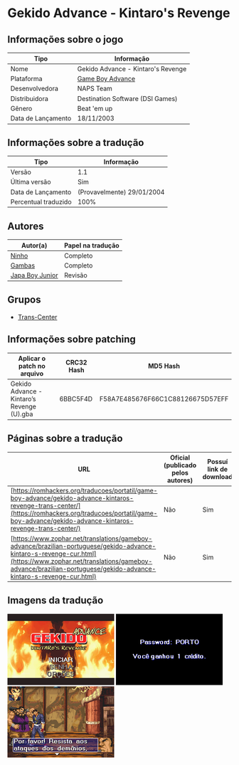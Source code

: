 # Gekido Advance - Kintaro's Revenge

## Informações sobre o jogo

| Tipo | Informação |
| ----------- | ----------- |
| Nome | Gekido Advance \- Kintaro's Revenge |
| Plataforma | [Game Boy Advance](../) |
| Desenvolvedora | NAPS Team |
| Distribuidora | Destination Software (DSI Games) |
| Gênero | Beat 'em up |
| Data de Lançamento | 18/11/2003 |

## Informações sobre a tradução

| Tipo | Informação |
| ----------- | ----------- |
| Versão | 1\.1 |
| Última versão | Sim |
| Data de Lançamento | (Provavelmente) 29/01/2004 |
| Percentual traduzido | 100% |

## Autores

| Autor(a) | Papel na tradução |
| ----------- | ----------- |
| [Ninho](../../../autores/ninho/) | Completo |
| [Gambas](../../../autores/gambas/) | Completo |
| [Japa Boy Junior](../../../autores/japa-boy-junior/) | Revisão |

## Grupos

* [Trans\-Center](../../../grupos/trans-center/)

## Informações sobre patching

| Aplicar o patch no arquivo | CRC32 Hash | MD5 Hash |
| ----------- | ----------- | ----------- |
| Gekido Advance \- Kintaro’s Revenge \(U\)\.gba | 6BBC5F4D | F58A7E485676F66C1C88126675D57EFF |

## Páginas sobre a tradução

| URL | Oficial (publicado pelos autores) | Possuí link de download |
| ----------- | ----------- | ----------- |
| [https://romhackers.org/traducoes/portatil/game-boy-advance/gekido-advance-kintaros-revenge-trans-center/](https://romhackers.org/traducoes/portatil/game-boy-advance/gekido-advance-kintaros-revenge-trans-center/) | Não | Sim |
| [https://www.zophar.net/translations/gameboy-advance/brazilian-portuguese/gekido-advance-kintaro-s-revenge-cur.html](https://www.zophar.net/translations/gameboy-advance/brazilian-portuguese/gekido-advance-kintaro-s-revenge-cur.html) | Não | Sim |

## Imagens da tradução

![Imagem de exemplo da tradução 1](1.png)
![Imagem de exemplo da tradução 2](2.png)
![Imagem de exemplo da tradução 3](3.png)